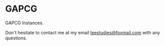 # GAPCG
GAPCG Instances.

Don't hesitate to contact me at my email leestudies@foxmail.com with any questions.
